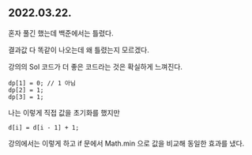 ## 2022.03.22.

혼자 풀긴 했는데 백준에서는 틀렸다.

결과값 다 똑같이 나오는데 왜 틀렸는지 모르겠다.

강의의 Sol 코드가 더 좋은 코드라는 것은 확실하게 느껴진다.

    dp[1] = 0; // 1 아님 
    dp[2] = 1;
    dp[3] = 1;

나는 이렇게 직접 값을 초기화를 했지만

    d[i] = d[i - 1] + 1;

강의에서는 이렇게 하고 if 문에서 Math.min 으로 값을 비교해 동일한 효과를 냈다.